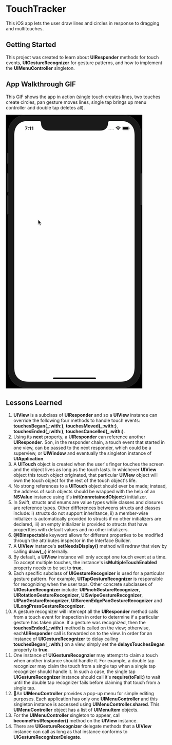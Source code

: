 # TouchTracker

This iOS app lets the user draw lines and circles in response to dragging and multitouches.

## Getting Started

This project was created to learn about **UIResponder** methods for touch events, **UIGestureRecognizer** for gesture patterns, and how to implement the **UIMenuController** singleton.

## App Walkthrough GIF

This GIF shows the app in action (single touch creates lines, two touches create circles, pan gesture moves lines, single tap brings up menu controller and double tap deletes all).

![TouchTracker Walkthrough](walkthrough.gif)

## Lessons Learned
1. **UIView** is a subclass of **UIResponder** and so a **UIView** instance can override the following four methods to handle touch events: **touchesBegan(_:with:)**, **touchesMoved(_:with:)**, **touchesEnded(_:with:)**, **touchesCancelled(_:with:)**.
2. Using its **next** property, a **UIResponder** can reference another **UIResponder**.  Son, in the responder chain, a touch event that started in one view, can be passed to the next responder, which could be a superview, or **UIWindow** and eventually the singleton instance of **UIApplication**.
3. A **UITouch** object is created when the user's finger touches the screen and the object lives as long as the touch lasts. In whichever **UIView** object this touch object originated, that particular **UIView** object will own the touch object for the rest of the touch object's life.
4. No strong references to a **UITouch** object should ever be made; instead, the address of such objects should be wrapped with the help of an **NSValue** instance using it's **init(nonretainedObject:)** initializer.
5. In Swift, structs and enums are value types while classes and closures are reference types. Other diffferences betweens structs and classes include: i) structs do not support inheritance, ii) a member-wise initializer is automatically provided to structs if no other initializers are declared, iii) an empty initializer is provided to structs that have propertties with default values and no other intializers.
6. **@IBInspectable** keyword allows for different properties to be modified through the attributes inspector in the Interface Builder.
7. A **UIView** instance's **setNeedsDisplay()** method will redraw that view by calling **draw(_:)** internally.
8. By default, a **UIView** instance will only accept one touch event at a time. To accept multiple touches, the instance's **isMultipleTouchEnabled** property needs to be set to **true**.
9. Each specific subclass of **UIGestureRecognizer** is used for a particular gesture pattern. For example, **UITapGestureRecognizer** is responsible for recognizing when the user taps. Other concrete subclasses of **UIGestureRecognizer** include: **UIPinchGestureRecognizer**, **UIRotationGestureRecognizer**, **UISwipeGestureRecognizer**, **UIPanGestureRecognizer**, **UIScreenEdgePanGestureRecognizer** and **UILongPressGestureRecognizer**.
10. A gesture recognizer will intercept all the **UIResponder** method calls from a touch event for inspection in order to determine if a particular gesture has taken place. If a gesture was recognized, then the **touchesEnded(_:with:)** method is called on the view; otherwise,  each**UIResponder** call is forwarded on to the view. In order for an instance of **UIGestureRecognizer** to delay calling **touchesBegan(_:with:)** on a view, simply set the **delaysTouchesBegan** property to **true**.
11. One instance of **UIGestureRecognzier** may attempt to claim a touch when another instance should handle it. For example, a double tap recognizer may claim the touch from a single tap when a single tap recognizer should handle it. In such a case, the single tap **UIGestureRecognizer** instance should call it's **require(toFail:)** to wait until the double tap recognizer fails before claiming that touch from a single tap.
12. An **UIMenuController** provides a pop-up menu for simple editing purposes. Each application has only one **UIMenuController** and this singleton instance is accessed using **UIMenuController.shared**. This **UIMenuController** object has a list of **UIMenuItem** objects. 
13. For the **UIMenuController** singleton to appear, call **becomeFirstResponder()** method on the **UIView** instance.
14. There are **UIGestureRecognizer** delegate methods that a **UIView** instance can call as long as that instance conforms to **UIGestureRecognizerDelegate**.

